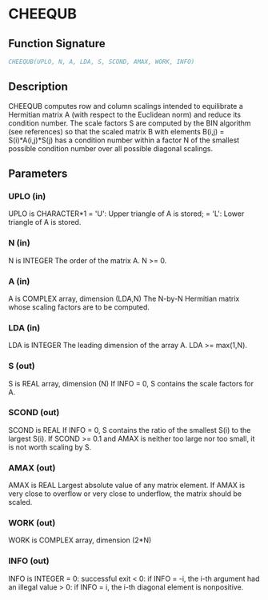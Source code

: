 # CHEEQUB

## Function Signature

```fortran
CHEEQUB(UPLO, N, A, LDA, S, SCOND, AMAX, WORK, INFO)
```

## Description


 CHEEQUB computes row and column scalings intended to equilibrate a
 Hermitian matrix A (with respect to the Euclidean norm) and reduce
 its condition number. The scale factors S are computed by the BIN
 algorithm (see references) so that the scaled matrix B with elements
 B(i,j) = S(i)*A(i,j)*S(j) has a condition number within a factor N of
 the smallest possible condition number over all possible diagonal
 scalings.

## Parameters

### UPLO (in)

UPLO is CHARACTER*1 = 'U': Upper triangle of A is stored; = 'L': Lower triangle of A is stored.

### N (in)

N is INTEGER The order of the matrix A. N >= 0.

### A (in)

A is COMPLEX array, dimension (LDA,N) The N-by-N Hermitian matrix whose scaling factors are to be computed.

### LDA (in)

LDA is INTEGER The leading dimension of the array A. LDA >= max(1,N).

### S (out)

S is REAL array, dimension (N) If INFO = 0, S contains the scale factors for A.

### SCOND (out)

SCOND is REAL If INFO = 0, S contains the ratio of the smallest S(i) to the largest S(i). If SCOND >= 0.1 and AMAX is neither too large nor too small, it is not worth scaling by S.

### AMAX (out)

AMAX is REAL Largest absolute value of any matrix element. If AMAX is very close to overflow or very close to underflow, the matrix should be scaled.

### WORK (out)

WORK is COMPLEX array, dimension (2*N)

### INFO (out)

INFO is INTEGER = 0: successful exit < 0: if INFO = -i, the i-th argument had an illegal value > 0: if INFO = i, the i-th diagonal element is nonpositive.

